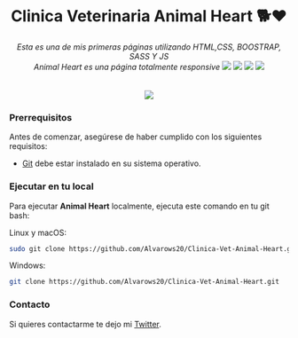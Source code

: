 <div align="center">
            
# Clinica Veterinaria Animal Heart 🐕♥
_Esta es una de mis primeras páginas utilizando HTML,CSS, BOOSTRAP, SASS Y JS_
<br>
   _Animal Heart es una página totalmente responsive_
![](https://img.shields.io/github/stars/Alvarows20/Clinica-Vet-Animal-Heart)
![](https://img.shields.io/github/license/Alvarows20/Clinica-Vet-Animal-Heart)
![](https://img.shields.io/github/issues/Alvarows20/Clinica-Vet-Animal-Heart)
[![](https://img.shields.io/twitter/url?style=social&url=https%3A%2F%2Ftwitter.com%2FPradoTen3)](https://twitter.com/PradoTen3)
<br><br><br>
[![](https://user-images.githubusercontent.com/88502429/201449385-c72b1d50-0037-4542-b35f-82f9d970a39f.png)](https://alvarows20.github.io/Clinica-Vet-Animal-Heart/)
 <br />

</div>

### Prerrequisitos

Antes de comenzar, asegúrese de haber cumplido con los siguientes requisitos:

* [Git](https://git-scm.com/downloads "Download Git") debe estar instalado en su sistema operativo.

### Ejecutar en tu local

Para ejecutar **Animal Heart** localmente, ejecuta este comando en tu git bash:

Linux y macOS:

```bash
sudo git clone https://github.com/Alvarows20/Clinica-Vet-Animal-Heart.git
```

Windows:

```bash
git clone https://github.com/Alvarows20/Clinica-Vet-Animal-Heart.git
```

### Contacto

Si quieres contactarme te dejo mi [Twitter](https://twitter.com/PradoTen3).
